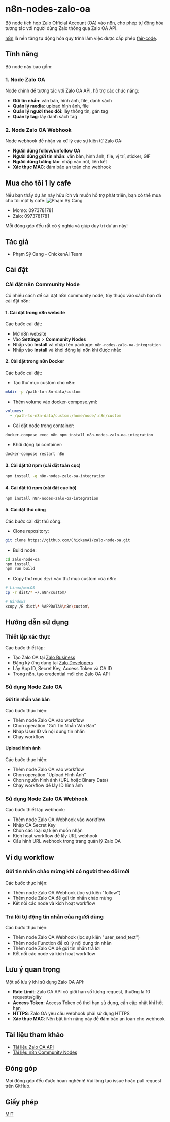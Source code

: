 # n8n-nodes-zalo-oa

Bộ node tích hợp Zalo Official Account (OA) vào n8n, cho phép tự động hóa tương tác với người dùng Zalo thông qua Zalo OA API.

[n8n](https://n8n.io/) là nền tảng tự động hóa quy trình làm việc được cấp phép [fair-code](https://docs.n8n.io/reference/license/).

## Tính năng

Bộ node này bao gồm:

### 1. Node Zalo OA

Node chính để tương tác với Zalo OA API, hỗ trợ các chức năng:

- **Gửi tin nhắn**: văn bản, hình ảnh, file, danh sách
- **Quản lý media**: upload hình ảnh, file
- **Quản lý người theo dõi**: lấy thông tin, gán tag
- **Quản lý tag**: lấy danh sách tag

### 2. Node Zalo OA Webhook

Node webhook để nhận và xử lý các sự kiện từ Zalo OA:

- **Người dùng follow/unfollow OA**
- **Người dùng gửi tin nhắn**: văn bản, hình ảnh, file, vị trí, sticker, GIF
- **Người dùng tương tác**: nhấp vào nút, liên kết
- **Xác thực MAC**: đảm bảo an toàn cho webhook

## Mua cho tôi 1 ly cafe

Nếu bạn thấy dự án này hữu ích và muốn hỗ trợ phát triển, bạn có thể mua cho tôi một ly cafe:
![Phạm Sỹ Cang](image.png)

- Momo: 0973781781
- Zalo: 0973781781

Mỗi đóng góp đều rất có ý nghĩa và giúp duy trì dự án này!

## Tác giả
- Phạm Sỹ Cang - ChickenAI Team

## Cài đặt

### Cài đặt n8n Community Node

Có nhiều cách để cài đặt n8n community node, tùy thuộc vào cách bạn đã cài đặt n8n:

#### 1. Cài đặt trong n8n website

Các bước cài đặt:

- Mở n8n website
- Vào **Settings** > **Community Nodes**
- Nhấp vào **Install** và nhập tên package: `n8n-nodes-zalo-oa-integration`
- Nhấp vào **Install** và khởi động lại n8n khi được nhắc

#### 2. Cài đặt trong n8n Docker

Các bước cài đặt:

- Tạo thư mục custom cho n8n:

```bash
mkdir -p /path-to-n8n-data/custom
```

- Thêm volume vào docker-compose.yml:

```yaml
volumes:
  - /path-to-n8n-data/custom:/home/node/.n8n/custom
```

- Cài đặt node trong container:

```bash
docker-compose exec n8n npm install n8n-nodes-zalo-oa-integration
```

- Khởi động lại container:

```bash
docker-compose restart n8n
```

#### 3. Cài đặt từ npm (cài đặt toàn cục)

```bash
npm install -g n8n-nodes-zalo-oa-integration
```

#### 4. Cài đặt từ npm (cài đặt cục bộ)

```bash
npm install n8n-nodes-zalo-oa-integration
```

#### 5. Cài đặt thủ công

Các bước cài đặt thủ công:

- Clone repository:

```bash
git clone https://github.com/ChickenAI/zalo-node-oa.git
```

- Build node:

```bash
cd zalo-node-oa
npm install
npm run build
```

- Copy thư mục `dist` vào thư mục custom của n8n:

```bash
# Linux/macOS
cp -r dist/* ~/.n8n/custom/

# Windows
xcopy /E dist\* %APPDATA%\n8n\custom\
```

## Hướng dẫn sử dụng

### Thiết lập xác thực

Các bước thiết lập:

- Tạo Zalo OA tại [Zalo Business](https://business.zalo.me/)
- Đăng ký ứng dụng tại [Zalo Developers](https://developers.zalo.me/)
- Lấy App ID, Secret Key, Access Token và OA ID
- Trong n8n, tạo credential mới cho Zalo OA API

### Sử dụng Node Zalo OA

#### Gửi tin nhắn văn bản

Các bước thực hiện:

- Thêm node Zalo OA vào workflow
- Chọn operation "Gửi Tin Nhắn Văn Bản"
- Nhập User ID và nội dung tin nhắn
- Chạy workflow

#### Upload hình ảnh

Các bước thực hiện:

- Thêm node Zalo OA vào workflow
- Chọn operation "Upload Hình Ảnh"
- Chọn nguồn hình ảnh (URL hoặc Binary Data)
- Chạy workflow để lấy ID hình ảnh

### Sử dụng Node Zalo OA Webhook

Các bước thiết lập webhook:

- Thêm node Zalo OA Webhook vào workflow
- Nhập OA Secret Key
- Chọn các loại sự kiện muốn nhận
- Kích hoạt workflow để lấy URL webhook
- Cấu hình URL webhook trong trang quản lý Zalo OA

## Ví dụ workflow

### Gửi tin nhắn chào mừng khi có người theo dõi mới

Các bước thực hiện:

- Thêm node Zalo OA Webhook (lọc sự kiện "follow")
- Thêm node Zalo OA để gửi tin nhắn chào mừng
- Kết nối các node và kích hoạt workflow

### Trả lời tự động tin nhắn của người dùng

Các bước thực hiện:

- Thêm node Zalo OA Webhook (lọc sự kiện "user_send_text")
- Thêm node Function để xử lý nội dung tin nhắn
- Thêm node Zalo OA để gửi tin nhắn trả lời
- Kết nối các node và kích hoạt workflow

## Lưu ý quan trọng

Một số lưu ý khi sử dụng Zalo OA API:

- **Rate Limit**: Zalo OA API có giới hạn số lượng request, thường là 10 requests/giây
- **Access Token**: Access Token có thời hạn sử dụng, cần cập nhật khi hết hạn
- **HTTPS**: Zalo OA yêu cầu webhook phải sử dụng HTTPS
- **Xác thực MAC**: Nên bật tính năng này để đảm bảo an toàn cho webhook

## Tài liệu tham khảo

- [Tài liệu Zalo OA API](https://developers.zalo.me/docs/api/official-account-api-147)
- [Tài liệu n8n Community Nodes](https://docs.n8n.io/integrations/creating-nodes/)

## Đóng góp

Mọi đóng góp đều được hoan nghênh! Vui lòng tạo issue hoặc pull request trên GitHub.

## Giấy phép

[MIT](LICENSE.md)
